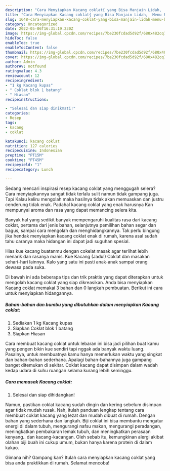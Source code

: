 ```yaml
---
description: "Cara Menyiapkan Kacang coklat{ yang Bisa Manjain Lidah,  Menu Buat lebaran"
title: "Cara Menyiapkan Kacang coklat{ yang Bisa Manjain Lidah,  Menu Buat lebaran"
slug: 1648-cara-menyiapkan-kacang-coklat-yang-bisa-manjain-lidah-menu-buat-lebaran
category: Uncategorized
date: 2022-05-06T16:31:19.230Z
image: https://img-global.cpcdn.com/recipes/7be230fcdad5d92f/680x482cq70/kacang-coklat-foto-resep-utama.jpg
hideToc: false
enableToc: true
enableTocContent: false
thumbnail: https://img-global.cpcdn.com/recipes/7be230fcdad5d92f/680x482cq70/kacang-coklat-foto-resep-utama.jpg
cover: https://img-global.cpcdn.com/recipes/7be230fcdad5d92f/680x482cq70/kacang-coklat-foto-resep-utama.jpg
author: Admin
authorAv: notfound
ratingvalue: 4.3
reviewcount: 12
recipeingredient:
- "1 kg Kacang kupas"
- " Coklat blok 1 batang"
- " Hiasan"
recipeinstructions:

- "Selesai dan siap dinikmati!"
categories:
- Resep
tags:
- kacang
- coklat

katakunci: kacang coklat 
nutrition: 127 calories
recipecuisine: Indonesian
preptime: "PT15M"
cooktime: "PT45M"
recipeyield: "1"
recipecategory: Lunch

---
```



Sedang mencari inspirasi resep kacang coklat yang menggugah selera? Cara menyiapkannya sangat tidak terlalu sulit namun tidak gampang juga. Tapi Kalau keliru mengolah maka hasilnya tidak akan memuaskan dan justru cenderung tidak enak. Padahal kacang coklat yang enak harusnya Kan mempunyai aroma dan rasa yang dapat memancing selera kita.


Banyak hal yang sedikit banyak mempengaruhi kualitas rasa dari kacang coklat, pertama dari jenis bahan, selanjutnya pemilihan bahan segar dan bagus, sampai cara mengolah dan menghidangkannya. Tak perlu bingung jika hendak menyiapkan kacang coklat enak di rumah, karena asal sudah tahu caranya maka hidangan ini dapat jadi suguhan spesial.

Hias kue kacang buatanmu dengan cokelat masak agar terlihat lebih menarik dan rasanya manis. Kue Kacang (Jadul) Coklat dan masakan sehari-hari lainnya. Kalo yang satu ini pasti anak-anak sampai orang dewasa pada suka.


Di bawah ini ada beberapa tips dan trik praktis yang dapat diterapkan untuk mengolah kacang coklat yang siap dikreasikan. Anda bisa menyiapkan Kacang coklat memakai 3 bahan dan 0 langkah pembuatan. Berikut ini cara untuk menyiapkan hidangannya.

<!--inarticleads1-->

##### Bahan-bahan dan bumbu yang dibutuhkan dalam menyiapkan Kacang coklat:

1. Sediakan 1 kg Kacang kupas
1. Siapkan  Coklat blok 1 batang
1. Siapkan  Hiasan


Cara membuat kacang coklat untuk lebaran ini bisa jadi pilihan buat kamu yang pengen bikin kue sendiri tapi nggak ada banyak waktu luang. Pasalnya, untuk membuatnya kamu hanya memerlukan waktu yang singkat dan bahan-bahan sederhana. Apalagi bahan-bahannya juga gampang banget ditemukan di sekitar. Coklat kacang dapat disimpan dalam wadah kedap udara di suhu ruangan selama kurang lebih seminggu. 

<!--inarticleads2-->

##### Cara memasak Kacang coklat:


1. Selesai dan siap dihidangkan!

Namun, pastikan coklat kacang sudah dingin dan kering sebelum disimpan agar tidak mudah rusak. Nah, itulah panduan lengkap tentang cara membuat coklat kacang yang lezat dan mudah dibuat di rumah. Dengan bahan yang sederhana dan langkah. Biji coklat ini bisa membantu mengatur energi di dalam tubuh, mengurangi nafsu makan, mengurangi peradangan, meningkatkan pembakaran lemak tubuh, dan meningkatkan perasaan kenyang.. dan kacang-kacangan. Oleh sebab itu, kemungkinan alergi akibat olahan biji buah ini cukup umum, bukan hanya karena protein di dalam kakao. 

Gimana nih? Gampang kan? Itulah cara menyiapkan kacang coklat yang bisa anda praktikkan di rumah. Selamat mencoba!
